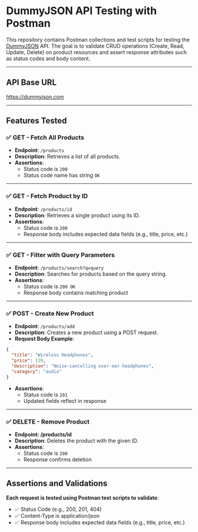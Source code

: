 # DummyJSON API Testing with Postman

This repository contains Postman collections and test scripts for testing the [DummyJSON](https://dummyjson.com) API. The goal is to validate CRUD operations (Create, Read, Update, Delete) on product resources and assert response attributes such as status codes and body content.

---

## API Base URL
https://dummyjson.com 

---

## Features Tested

### ✅ GET - Fetch All Products

- **Endpoint**: `/products`
- **Description**: Retrieves a list of all products.
- **Assertions**:
  - Status code is `200`
  - Status code name has string `OK`

---

### ✅ GET - Fetch Product by ID

- **Endpoint**: `/products/id`
- **Description**: Retrieves a single product using its ID.
- **Assertions**:
  - Status code is `200`
  - Response body includes expected data fields (e.g., title, price, etc.)

---

### ✅ GET - Filter with Query Parameters

- **Endpoint**: `/products/search?q=query`
- **Description**: Searches for products based on the query string.
- **Assertions**:
  - Status code is `200 OK`
  - Response body contains matching product

---

### ✅ POST - Create New Product

- **Endpoint**: `/products/add`
- **Description**: Creates a new product using a POST request.
- **Request Body Example**:
```json
{
  "title": "Wireless Headphones",
  "price": 129,
  "description": "Noise-cancelling over-ear headphones",
  "category": "audio"
}
```
- **Assertions**:
  - Status code is `201`
  - Updated fields reflect in response

---

### ✅ DELETE - Remove Product

- **Endpoint: /products/id**
- **Description**: Deletes the product with the given ID.
- **Assertions**:
  - Status code is `200`
  - Response confirms deletion

---

## Assertions and Validations
**Each request is tested using Postman test scripts to validate**:
- ✅ Status Code (e.g., 200, 201, 404)
- ✅ Content-Type is application/json
- ✅ Response body includes expected data fields (e.g., title, price, etc.)
